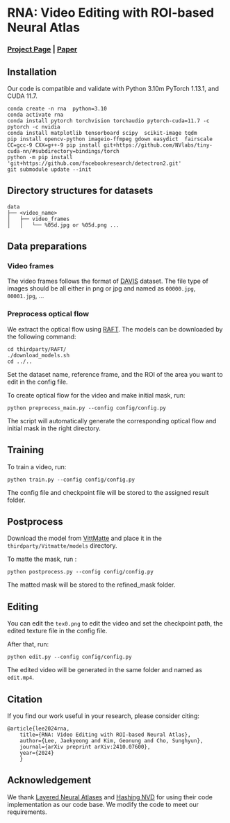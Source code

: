 # RNA: Video Editing with ROI-based Neural Atlas

### [Project Page](https://jaekyeongg.github.io/RNA) | [Paper](https://arxiv.org/abs/2410.07600)

## Installation

Our code is compatible and validate with Python 3.10m PyTorch 1.13.1, and CUDA 11.7.

```
conda create -n rna  python=3.10
conda activate rna
conda install pytorch torchvision torchaudio pytorch-cuda=11.7 -c pytorch -c nvidia
conda install matplotlib tensorboard scipy  scikit-image tqdm
pip install opencv-python imageio-ffmpeg gdown easydict  fairscale
CC=gcc-9 CXX=g++-9 pip install git+https://github.com/NVlabs/tiny-cuda-nn/#subdirectory=bindings/torch
python -m pip install 'git+https://github.com/facebookresearch/detectron2.git'
git submodule update --init
```

## Directory structures for datasets

```
data
├── <video_name>
│   ├── video_frames
│   │   └── %05d.jpg or %05d.png ...
```

## Data preparations

### Video frames

The video frames follows the format of [DAVIS](https://davischallenge.org/) dataset. The file type of images should be all either in png or jpg and named as `00000.jpg`, `00001.jpg`, ...

### Preprocess optical flow

We extract the optical flow using [RAFT](https://arxiv.org/abs/2003.12039). The models can be downloaded by the following command:

```
cd thirdparty/RAFT/
./download_models.sh
cd ../..
```

Set the dataset name, reference frame, and the ROI of the area you want to edit in the config file.

To create optical flow for the video and make initial mask, run:

```
python preprocess_main.py --config config/config.py
```

The script will automatically generate the corresponding optical flow and initial mask in the right directory.


## Training

To train a video, run:

```
python train.py --config config/config.py
```

The config file and checkpoint file will be stored to the assigned result folder.

## Postprocess

Download the model from [VittMatte](https://drive.google.com/file/d/12VKhSwE_miF9lWQQCgK7mv83rJIls3Xe/view) and place it in the `thirdparty/Vitmatte/models` directory.

To matte the mask, run : 

```
python postprocess.py --config config/config.py
```

The matted mask will be stored to the refined_mask folder.


## Editing

You can edit the `tex0.png` to edit the video and set the checkpoint path, the edited texture file in the config file.

After that, run: 

```
python edit.py --config config/config.py
```

The edited video will be generated in the same folder and named as `edit.mp4`.

## Citation

If you find our work useful in your research, please consider citing:

```
@article{lee2024rna,
    title={RNA: Video Editing with ROI-based Neural Atlas},
    author={Lee, Jaekyeong and Kim, Geonung and Cho, Sunghyun},
    journal={arXiv preprint arXiv:2410.07600},
    year={2024}
    }
```

## Acknowledgement

We thank [Layered Neural Atlases](https://github.com/ykasten/layered-neural-atlases) and [Hashing NVD](https://github.com/vllab/hashing-nvd) for using their code implementation as our code base. We modify the code to meet our requirements.


